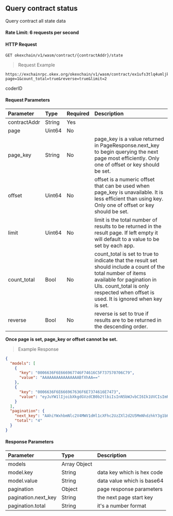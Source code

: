 ## Query contract status

Query contract all state data

#### Rate Limit: 6 requests per second

#### HTTP Request

`GET okexchain/v1/wasm/contract/{contractAddr}/state`

> Request Example

```wiki
https://exchainrpc.okex.org/okexchain/v1/wasm/contract/ex1ufs3tlq4umljk0qfe8k5ya0x6hpavn897u2cnf9k0en9jr7qarqqy2pl6c/state?page=1&count_total=true&reverse=true&limit=2
```
coderID
#### Request Parameters
| **Parameter** | **Type** | **Required** | **Description**                                                                                                                                                                                                                   |
|:--------------|:---------|:-------------|:----------------------------------------------------------------------------------------------------------------------------------------------------------------------------------------------------------------------------------|
| contractAddr       | String   | Yes           |                                                                                                                                                                                                                                   |
| page          | Uint64   | No           |                                                                                                                                                                                                                                   |
| page_key      | String   | No           | page_key is a value returned in PageResponse.next_key to begin querying the next page most efficiently. Only one of offset or key should be set.                                                                                  |
| offset        | Uint64   | No           | offset is a numeric offset that can be used when page_key is unavailable. It is less efficient than using key. Only one of offset or key should be set.                                                                           |
| limit         | Uint64   | No           | limit is the total number of results to be returned in the result page. If left empty it will default to a value to be set by each app.                                                                                           |
| count_total   | Bool     | No           | count_total is set to true to indicate that the result set should include a count of the total number of items available for pagination in UIs. count_total is only respected when offset is used. It is ignored when key is set. |
| reverse       | Bool     | No           | reverse is set to true if results are to be returned in the descending order.                                                                                                                                                     |

**Once page is set, page_key or offset cannot be set.** 
> Example Response

```json
{
  "models": [
    {
      "key": "0006636F6E666967746F74616C5F737570706C79",
      "value": "AAAAAAAAAAAAAAAABfXhAA=="
    },
    {
      "key": "0006636F6E666967636F6E7374616E7473",
      "value": "eyJuYW1lIjoibXkgdGVzdCB0b2tlbiIsInN5bWJvbCI6Ik1UVCIsImRlY2ltYWxzIjoxMH0="
    }
  ],
  "pagination": {
    "next_key": "AAhiYWxhbmNlc2V4MWV1dHl1cXFhc2UzZXl2d2U5MmNhdzhkY3g1bHk4czU0NHEzaG1x",
    "total": "4"
  }
}
```

#### Response Parameters

| **Parameter** | **Type** | **Description**                                                                                                                                                                                                                                                      |
| :----------------- | :------- | :------------------------------------------------------------------------------------------------------------------------------------------------------------------------------------------------------------------------------------------------------------------- |
|  models             | Array Object    | 				|
|  model.key             | String    | 		data key which is hex code		| 
|  model.value               | String    | 		data value which is base64		| 
|  pagination               | Object    | 	page response	parameters		| 
|  pagination.next_key      | String    | 		the next page start key		|  
|  pagination.total               | String    | 	it's a number format			| 

